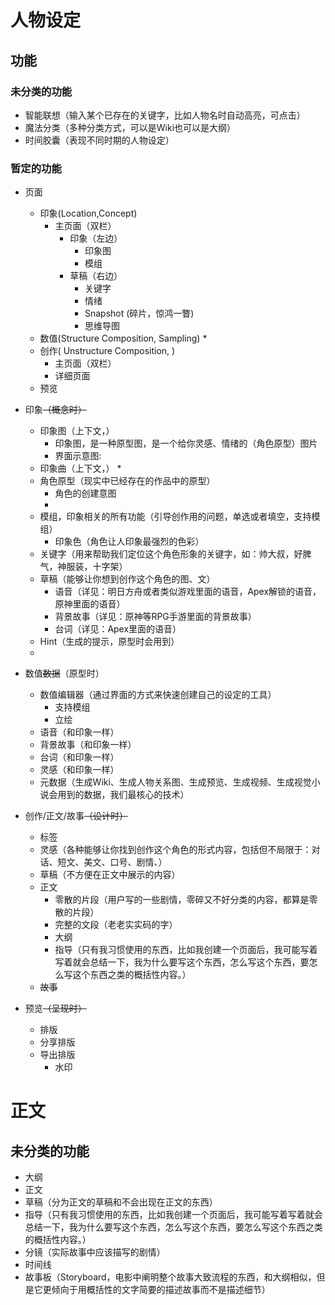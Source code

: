 # 人物设定

## 功能

### 未分类的功能

* 智能联想（输入某个已存在的关键字，比如人物名时自动高亮，可点击）
* 魔法分类（多种分类方式，可以是Wiki也可以是大纲）
* 时间胶囊（表现不同时期的人物设定）

### 暂定的功能

* 页面
    * 印象(Location,Concept)
        * 主页面（双栏）
            * 印象（左边）
                * 印象图
                * 模组
            * 草稿（右边）
                * 关键字
                * 情绪
                * Snapshot (碎片，惊鸿一瞥)
                * 思维导图
    * 数值(Structure Composition, Sampling)
        * 
    * 创作( Unstructure Composition, )
        * 主页面（双栏）
        * 详细页面
    * 预览





* 印象<del>（概念时）</del>
  * 印象图（上下文，）
      * 印象图，是一种原型图，是一个给你灵感、情绪的（角色原型）图片
      * 界面示意图:
  * 印象曲（上下文，）
      * 
  * 角色原型（现实中已经存在的作品中的原型）
      * 角色的创建意图
      * 
  * 模组，印象相关的所有功能（引导创作用的问题，单选或者填空，支持模组）
      * 印象色（角色让人印象最强烈的色彩）
  * 关键字（用来帮助我们定位这个角色形象的关键字，如：帅大叔，好脾气，神服装，十字架）
  * 草稿（能够让你想到创作这个角色的图、文）
      * 语音（详见：明日方舟或者类似游戏里面的语音，Apex解锁的语音，原神里面的语音）
      * 背景故事（详见：原神等RPG手游里面的背景故事）
      * 台词（详见：Apex里面的语音）
  * Hint（生成的提示，原型时会用到）
  * 
* 数值<del>数据</del>（原型时）
  * 数值编辑器（通过界面的方式来快速创建自己的设定的工具）
    * 支持模组
    * 立绘
  * 语音（和印象一样）
  * 背景故事（和印象一样）
  * 台词（和印象一样）
  * 灵感（和印象一样）
  * 元数据（生成Wiki、生成人物关系图、生成预览、生成视频、生成视觉小说会用到的数据，我们最核心的技术）
* 创作/正文/故事<del>（设计时）</del>
  * 标签
  * 灵感（各种能够让你找到创作这个角色的形式内容，包括但不局限于：对话、短文、美文、口号、剧情、）
  * 草稿（不方便在正文中展示的内容）
  * 正文
    * 零散的片段（用户写的一些剧情，零碎又不好分类的内容，都算是零散的片段）
    * 完整的文段（老老实实码的字）
    * 大纲
    * 指导（只有我习惯使用的东西，比如我创建一个页面后，我可能写着写着就会总结一下，我为什么要写这个东西，怎么写这个东西，要怎么写这个东西之类的概括性内容。）
  * <del>故事</del>
* 预览<del>（呈现时）</del>
  * 排版
  * 分享排版
  * 导出排版
    * 水印

# 正文

## 未分类的功能

* 大纲
* 正文
* 草稿（分为正文的草稿和不会出现在正文的东西）
* 指导（只有我习惯使用的东西，比如我创建一个页面后，我可能写着写着就会总结一下，我为什么要写这个东西，怎么写这个东西，要怎么写这个东西之类的概括性内容。）
* 分镜（实际故事中应该描写的剧情）
* 时间线
* 故事板（Storyboard，电影中阐明整个故事大致流程的东西，和大纲相似，但是它更倾向于用概括性的文字简要的描述故事而不是描述细节）

